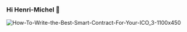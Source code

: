 
### Hi Henri-Michel 👋

![How-To-Write-the-Best-Smart-Contract-For-Your-ICO_3-1100x450](https://user-images.githubusercontent.com/65901087/126629894-b9061085-f8b9-4bfc-9543-c899fa8bb6e6.png)



